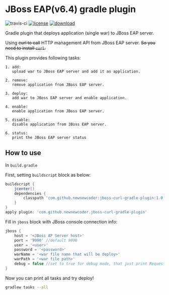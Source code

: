 # JBoss EAP(v6.4) gradle plugin

![travis-ci](https://travis-ci.org/newnewcoder/jboss-curl-gradle-plugin.svg?branch=master)
[![license](https://img.shields.io/badge/license-Apache%202-green.svg)](https://www.apache.org/licenses/LICENSE-2.0)
[![download](https://api.bintray.com/packages/newnewcoder/generic/jboss-curl-gradle-plugin/images/download.svg) ](https://bintray.com/newnewcoder/generic/jboss-curl-gradle-plugin/_latestVersion)

Gradle plugin that deploys application (single war) to JBoss EAP server.

Using ~~curl to call~~ HTTP management API from JBoss EAP server. ~~So you need to install `curl`.~~

This plugin provides following tasks:

    1. add: 
       upload war to JBoss EAP server and add it as application.
    
    2. remove: 
       remove application from JBoss EAP server.
    
    3. deploy: 
       add war to JBoss EAP server and enable application.
    
    4. enable: 
       enable application from JBoss EAP server.
    
    5. disable: 
       disable application from JBoss EAP server.
    
    6. status: 
       print the JBoss EAP server status

## How to use
In `build.gradle`

First, setting `buildscript` block as below:
~~~groovy
buildscript {
    jcenter()
    dependencies {
        classpath 'com.github.newnewcoder:jboss-curl-gradle-plugin:1.0.1'
    }
}
apply plugin: 'com.github.newnewcoder.jboss-curl-gradle-plugin'
~~~

Fill in `jboss` block with JBoss console connection info:
~~~groovy
jboss {
    host = '<JBoss AP Server host>'
    port = '9990' //default 9990
    user = '<user>'
    password = '<password>'
    warName = '<war file name that will be deploy>'
    warPath = '<war file path>'
    debug = false //set to true for debug mode, that just print Request object's properties.
}
~~~

Now you can print all tasks and try deploy!

~~~sh
gradlew tasks --all
~~~